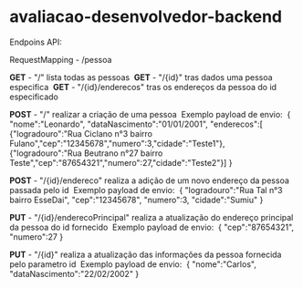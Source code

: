 # avaliacao-desenvolvedor-backend


Endpoins API:

RequestMapping - /pessoa

**GET** - "/" lista todas as pessoas&nbsp;
**GET** - "/{id}" tras dados uma pessoa especifica&nbsp;
**GET** - "/{id}/enderecos" tras os endereços da pessoa do id especificado&nbsp;

**POST** - "/" realizar a criação de uma pessoa&nbsp;
Exemplo payload de envio:&nbsp;
{
    "nome":"Leonardo",
    "dataNascimento":"01/01/2001",
    "enderecos":[
      {"logradouro":"Rua Ciclano n°3 bairro Fulano","cep":"12345678","numero":3,"cidade":"Teste1"},
      {"logradouro":"Rua Beutrano n°27 bairro Teste","cep":"87654321","numero":27,"cidade":"Teste2"}]
} 

**POST** - "/{id}/endereco" realiza a adição de um novo endereço da pessoa passada pelo id&nbsp;
Exemplo payload de envio:&nbsp;
{
  "logradouro":"Rua Tal n°3 bairro EsseDai",
  "cep":"12345678",
  "numero":3,
  "cidade":"Sumiu"
}

**PUT** - "/{id}/enderecoPrincipal" realiza a atualização do endereço principal da pessoa do id fornecido&nbsp;
Exemplo payload de envio:&nbsp;
{
  "cep":"87654321",
  "numero":27
}

**PUT** - "/{id}" realiza a atualização das informações da pessoa fornecida pelo parametro id&nbsp;
Exemplo payload de envio:&nbsp;
{
  "nome":"Carlos",
  "dataNascimento":"22/02/2002"
}



